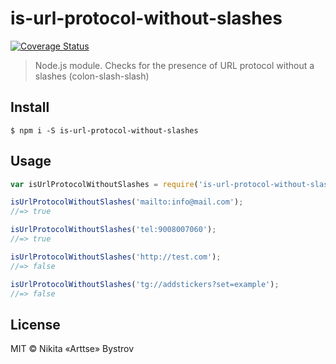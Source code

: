 # is-url-protocol-without-slashes
[![Coverage Status](https://coveralls.io/repos/github/Arttse/node.is-url-protocol-without-slashes/badge.svg?branch=master)](https://coveralls.io/github/Arttse/node.is-url-protocol-without-slashes?branch=master)

> Node.js module. Checks for the presence of URL protocol without a slashes (colon-slash-slash)


## Install

```
$ npm i -S is-url-protocol-without-slashes
```


## Usage

```js
var isUrlProtocolWithoutSlashes = require('is-url-protocol-without-slashes');

isUrlProtocolWithoutSlashes('mailto:info@mail.com');
//=> true

isUrlProtocolWithoutSlashes('tel:9008007060');
//=> true

isUrlProtocolWithoutSlashes('http://test.com');
//=> false

isUrlProtocolWithoutSlashes('tg://addstickers?set=example');
//=> false
```


## License

MIT © Nikita «Arttse» Bystrov